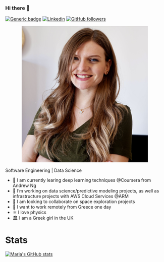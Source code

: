 ### Hi there 👋

[![Generic badge](https://img.shields.io/website?label=https://punchyou.github.io/&style=flat-square&url=https://punchyou.github.io)](https://punchyou.github.io/)
[![Linkedin](https://img.shields.io/badge/-LinkedIn-222222?style=flat-square&logo=Linkedin&logoColor=blue&link=https://www.linkedin.com/in/louiskueh/)](https://www.linkedin.com/in/maria-pantsiou/)
[![GitHub followers](https://img.shields.io/github/followers/punchyou.svg?style=social&label=Follow&maxAge=2592000)](https://github.com/louiskueh?tab=followers)

<div align="center">
<img src="https://raw.githubusercontent.com/Punchyou/punchyou/master/maria.JPG" alt="drawing" width="400"/>
</div>

Software Engineering | Data Science

- 🌱 I am currently learing deep learning techniques @Coursera from Andrew Ng
- 🔭 I’m working on data science/predictive modeling projects, as well as infrastructure projects with AWS Cloud Services @ARM
- 👯 I am looking to collaborate on space exploration projects
- 🤔 I want to work remotely from Greece one day
- ⚛️ I love physics
- 🏛 I am a Greek girl in the UK


# Stats

[![Maria's GitHub stats](https://github-readme-stats.vercel.app/api?username=punchyou&show_icons=true&theme=dark)](https://github.com/anuraghazra/github-readme-stats)
